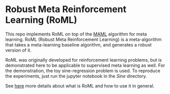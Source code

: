 # Robust Meta Reinforcement Learning (RoML)

This repo implements RoML on top of the [MAML](https://arxiv.org/abs/1703.03400) algorithm for meta learning.
RoML (Robust Meta Reinforcement Learning) is a meta-algorithm that takes a meta-learning baseline algorithm, and generates a robust version of it.

RoML was originally developed for reinforcement learning problems, but is demonstrated here to be applicable to supervised meta learning as well.
For the demonstration, the toy sine-regression problem is used.
To reproduce the experiments, just run the jupyter notebook in the *Sine* directory.

See [here](https://github.com/ido90/RobustMetaRL) more details about what is RoML and how to use it in general.
